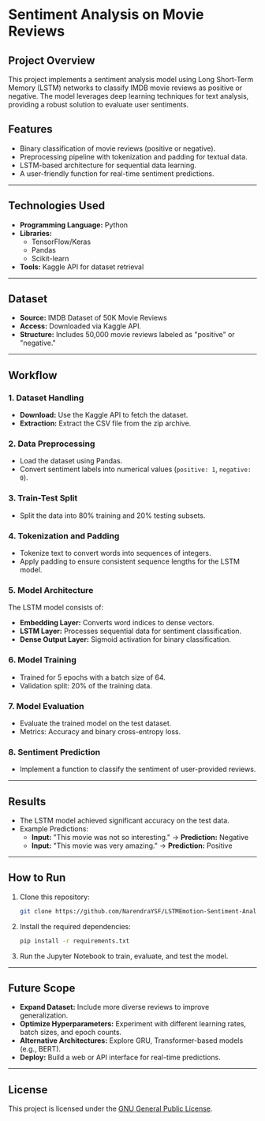 # Sentiment Analysis on Movie Reviews  

## Project Overview  
This project implements a sentiment analysis model using Long Short-Term Memory (LSTM) networks to classify IMDB movie reviews as positive or negative. The model leverages deep learning techniques for text analysis, providing a robust solution to evaluate user sentiments.  

## Features  
- Binary classification of movie reviews (positive or negative).  
- Preprocessing pipeline with tokenization and padding for textual data.  
- LSTM-based architecture for sequential data learning.  
- A user-friendly function for real-time sentiment predictions.  

---

## Technologies Used  
- **Programming Language:** Python  
- **Libraries:**  
  - TensorFlow/Keras  
  - Pandas  
  - Scikit-learn  
- **Tools:** Kaggle API for dataset retrieval  

---

## Dataset  
- **Source:** IMDB Dataset of 50K Movie Reviews  
- **Access:** Downloaded via Kaggle API.  
- **Structure:** Includes 50,000 movie reviews labeled as "positive" or "negative."  

---

## Workflow  

### 1. Dataset Handling  
- **Download:** Use the Kaggle API to fetch the dataset.  
- **Extraction:** Extract the CSV file from the zip archive.  

### 2. Data Preprocessing  
- Load the dataset using Pandas.  
- Convert sentiment labels into numerical values (`positive: 1`, `negative: 0`).  

### 3. Train-Test Split  
- Split the data into 80% training and 20% testing subsets.  

### 4. Tokenization and Padding  
- Tokenize text to convert words into sequences of integers.  
- Apply padding to ensure consistent sequence lengths for the LSTM model.  

### 5. Model Architecture  
The LSTM model consists of:  
- **Embedding Layer:** Converts word indices to dense vectors.  
- **LSTM Layer:** Processes sequential data for sentiment classification.  
- **Dense Output Layer:** Sigmoid activation for binary classification.  

### 6. Model Training  
- Trained for 5 epochs with a batch size of 64.  
- Validation split: 20% of the training data.  

### 7. Model Evaluation  
- Evaluate the trained model on the test dataset.  
- Metrics: Accuracy and binary cross-entropy loss.  

### 8. Sentiment Prediction  
- Implement a function to classify the sentiment of user-provided reviews.  

---

## Results  
- The LSTM model achieved significant accuracy on the test data.  
- Example Predictions:  
  - **Input:** "This movie was not so interesting." -> **Prediction:** Negative  
  - **Input:** "This movie was very amazing." -> **Prediction:** Positive  

---

## How to Run  

1. Clone this repository:  
   ```bash
   git clone https://github.com/NarendraYSF/LSTMEmotion-Sentiment-Analytics.git
   ```  

2. Install the required dependencies:  
   ```bash
   pip install -r requirements.txt
   ```  

3. Run the Jupyter Notebook to train, evaluate, and test the model.  

---

## Future Scope  
- **Expand Dataset:** Include more diverse reviews to improve generalization.  
- **Optimize Hyperparameters:** Experiment with different learning rates, batch sizes, and epoch counts.  
- **Alternative Architectures:** Explore GRU, Transformer-based models (e.g., BERT).  
- **Deploy:** Build a web or API interface for real-time predictions.  

---

## License  
This project is licensed under the [GNU General Public License](https://opensource.org/licenses/GPL-3.0).  
